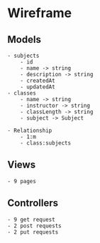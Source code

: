 # Wireframe

## Models
    - subjects
        - id
        - name -> string
        - description -> string
        - createdAt
        - updatedAt
    - classes
        - name -> string
        - instructor -> string
        - classLength -> string
        - subject -> Subject

    - Relationship
        - 1:m
        - class:subjects

## Views
    - 9 pages

## Controllers
    - 9 get request
    - 2 post requests
    - 2 put requests


    